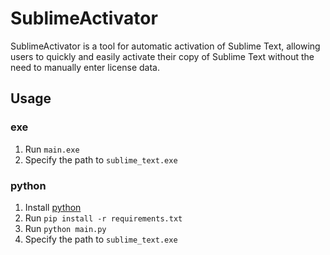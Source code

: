 # SublimeActivator
SublimeActivator is a tool for automatic activation of Sublime Text, allowing users to quickly and easily activate their copy of Sublime Text without the need to manually enter license data.

## Usage

### exe
1. Run `main.exe`
2. Specify the path to `sublime_text.exe`

### python
1. Install [python](https://www.python.org/) 
2. Run `pip install -r requirements.txt`
3. Run `python main.py`
4. Specify the path to `sublime_text.exe`